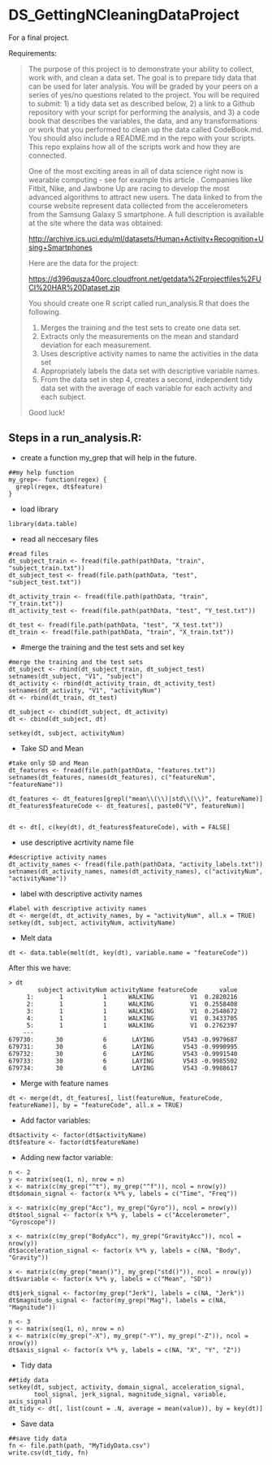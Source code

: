 # DS_GettingNCleaningDataProject
For a final project.

Requirements:

>The purpose of this project is to demonstrate your ability to collect, work with, and clean a data set. The goal is to prepare tidy data that can be used for later analysis. You will be graded by your peers on a series of yes/no questions related to the project. You will be required to submit: 1) a tidy data set as described below, 2) a link to a Github repository with your script for performing the analysis, and 3) a code book that describes the variables, the data, and any transformations or work that you performed to clean up the data called CodeBook.md. You should also include a README.md in the repo with your scripts. This repo explains how all of the scripts work and how they are connected.
>
>One of the most exciting areas in all of data science right now is wearable computing - see for example this article . Companies like Fitbit, Nike, and Jawbone Up are racing to develop the most advanced algorithms to attract new users. The data linked to from the course website represent data collected from the accelerometers from the Samsung Galaxy S smartphone. A full description is available at the site where the data was obtained:
>
>http://archive.ics.uci.edu/ml/datasets/Human+Activity+Recognition+Using+Smartphones
>
>Here are the data for the project:
>
>https://d396qusza40orc.cloudfront.net/getdata%2Fprojectfiles%2FUCI%20HAR%20Dataset.zip
>
>You should create one R script called run_analysis.R that does the following.
>
> 1. Merges the training and the test sets to create one data set.
> 2. Extracts only the measurements on the mean and standard deviation for each measurement.
> 3. Uses descriptive activity names to name the activities in the data set
> 4. Appropriately labels the data set with descriptive variable names.
> 5. From the data set in step 4, creates a second, independent tidy data set with the average of each variable for each activity and each subject.
>
>Good luck!

Steps in a run_analysis.R:
---------

* create a function my_grep that will help in the future. 
```
##my help function
my_grep<- function(regex) {
  grepl(regex, dt$feature)
}
```


* load library
```
library(data.table)
```


* read all neccesary files

```
#read files
dt_subject_train <- fread(file.path(pathData, "train", "subject_train.txt"))
dt_subject_test <- fread(file.path(pathData, "test", "subject_test.txt"))

dt_activity_train <- fread(file.path(pathData, "train", "Y_train.txt"))
dt_activity_test <- fread(file.path(pathData, "test", "Y_test.txt"))

dt_test <- fread(file.path(pathData, "test", "X_test.txt"))
dt_train <- fread(file.path(pathData, "train", "X_train.txt"))
```


* #merge the training and the test sets and set key
```
#merge the training and the test sets
dt_subject <- rbind(dt_subject_train, dt_subject_test)
setnames(dt_subject, "V1", "subject")
dt_activity <- rbind(dt_activity_train, dt_activity_test)
setnames(dt_activity, "V1", "activityNum")
dt <- rbind(dt_train, dt_test)

dt_subject <- cbind(dt_subject, dt_activity)
dt <- cbind(dt_subject, dt)

setkey(dt, subject, activityNum)
```


* Take SD and Mean
```
#take only SD and Mean
dt_features <- fread(file.path(pathData, "features.txt"))
setnames(dt_features, names(dt_features), c("featureNum", "featureName"))

dt_features <- dt_features[grepl("mean\\(\\)|std\\(\\)", featureName)]
dt_features$featureCode <- dt_features[, paste0("V", featureNum)]


dt <- dt[, c(key(dt), dt_features$featureCode), with = FALSE]
```


* use descriptive acrtivity name file
```
#descriptive activity names
dt_activity_names <- fread(file.path(pathData, "activity_labels.txt"))
setnames(dt_activity_names, names(dt_activity_names), c("activityNum", "activityName"))
```

* label with descriptive activity names
```
#label with descriptive activity names
dt <- merge(dt, dt_activity_names, by = "activityNum", all.x = TRUE)
setkey(dt, subject, activityNum, activityName)
```


* Melt data
```
dt <- data.table(melt(dt, key(dt), variable.name = "featureCode"))
```

After this we have:
```
> dt
        subject activityNum activityName featureCode      value
     1:       1           1      WALKING          V1  0.2820216
     2:       1           1      WALKING          V1  0.2558408
     3:       1           1      WALKING          V1  0.2548672
     4:       1           1      WALKING          V1  0.3433705
     5:       1           1      WALKING          V1  0.2762397
    ---                                                        
679730:      30           6       LAYING        V543 -0.9979687
679731:      30           6       LAYING        V543 -0.9990995
679732:      30           6       LAYING        V543 -0.9991540
679733:      30           6       LAYING        V543 -0.9985502
679734:      30           6       LAYING        V543 -0.9988617
```

* Merge with feature names
```
dt <- merge(dt, dt_features[, list(featureNum, featureCode, featureName)], by = "featureCode", all.x = TRUE)
```


* Add factor variables:
```
dt$activity <- factor(dt$activityName)
dt$feature <- factor(dt$featureName)
```

* Adding new factor variable:
```
n <- 2
y <- matrix(seq(1, n), nrow = n)
x <- matrix(c(my_grep("^t"), my_grep("^f")), ncol = nrow(y))
dt$domain_signal <- factor(x %*% y, labels = c("Time", "Freq"))

x <- matrix(c(my_grep("Acc"), my_grep("Gyro")), ncol = nrow(y))
dt$tool_signal <- factor(x %*% y, labels = c("Accelerometer", "Gyroscope"))

x <- matrix(c(my_grep("BodyAcc"), my_grep("GravityAcc")), ncol = nrow(y))
dt$acceleration_signal <- factor(x %*% y, labels = c(NA, "Body", "Gravity"))

x <- matrix(c(my_grep("mean()"), my_grep("std()")), ncol = nrow(y))
dt$variable <- factor(x %*% y, labels = c("Mean", "SD"))

dt$jerk_signal <- factor(my_grep("Jerk"), labels = c(NA, "Jerk"))
dt$magnitude_signal <- factor(my_grep("Mag"), labels = c(NA, "Magnitude"))

n <- 3
y <- matrix(seq(1, n), nrow = n)
x <- matrix(c(my_grep("-X"), my_grep("-Y"), my_grep("-Z")), ncol = nrow(y))
dt$axis_signal <- factor(x %*% y, labels = c(NA, "X", "Y", "Z"))
```


* Tidy data
```
##tidy data
setkey(dt, subject, activity, domain_signal, acceleration_signal, 
       tool_signal, jerk_signal, magnitude_signal, variable, axis_signal)
dt_tidy <- dt[, list(count = .N, average = mean(value)), by = key(dt)]
```


* Save data
```
##save tidy data
fn <- file.path(path, "MyTidyData.csv")
write.csv(dt_tidy, fn)
```